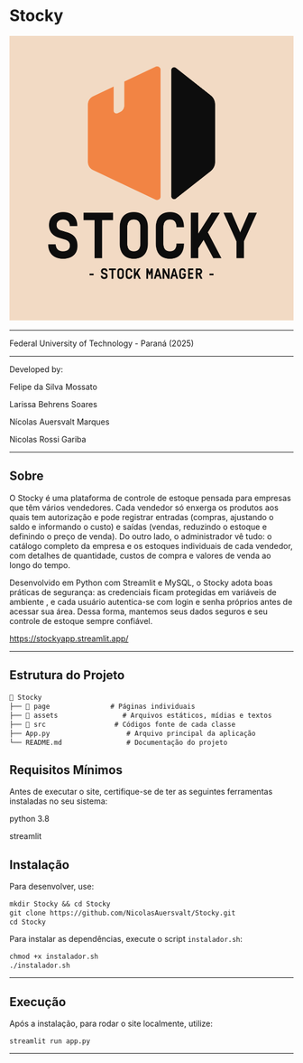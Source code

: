 # Stocky

![Stocky](assets/images/logo_texto.png)

---

Federal University of Technology - Paraná (2025)

---


Developed by:

Felipe da Silva Mossato

Larissa Behrens Soares

Nícolas Auersvalt Marques

Nicolas Rossi Gariba

---

## Sobre

O Stocky é uma plataforma de controle de estoque pensada para empresas que têm vários vendedores. Cada vendedor só enxerga os produtos aos quais tem autorização e pode registrar entradas (compras, ajustando o saldo e informando o custo) e saídas (vendas, reduzindo o estoque e definindo o preço de venda). Do outro lado, o administrador vê tudo: o catálogo completo da empresa e os estoques individuais de cada vendedor, com detalhes de quantidade, custos de compra e valores de venda ao longo do tempo.

Desenvolvido em Python com Streamlit e MySQL, o Stocky adota boas práticas de segurança: as credenciais ficam protegidas em variáveis de ambiente , e cada usuário autentica-se com login e senha próprios antes de acessar sua área. Dessa forma, mantemos seus dados seguros e seu controle de estoque sempre confiável.

https://stockyapp.streamlit.app/

---

## Estrutura do Projeto
```
📁 Stocky
├── 📂 page               # Páginas individuais
├── 📂 assets                # Arquivos estáticos, mídias e textos
├── 📂 src                 # Códigos fonte de cada classe
├── App.py                   # Arquivo principal da aplicação
└── README.md                # Documentação do projeto
```

## Requisitos Mínimos

Antes de executar o site, certifique-se de ter as seguintes ferramentas instaladas no seu sistema:

python 3.8

streamlit

## Instalação

Para desenvolver, use:

    mkdir Stocky && cd Stocky
    git clone https://github.com/NicolasAuersvalt/Stocky.git
    cd Stocky

Para instalar as dependências, execute o script `instalador.sh`:

    chmod +x instalador.sh
    ./instalador.sh

---

## Execução

Após a instalação, para rodar o site localmente, utilize:

    streamlit run app.py
    
---

